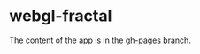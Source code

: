 # webgl-fractal
The content of the app is in the [gh-pages branch](https://github.com/dbalchev/webgl-fractal/tree/gh-pages).
